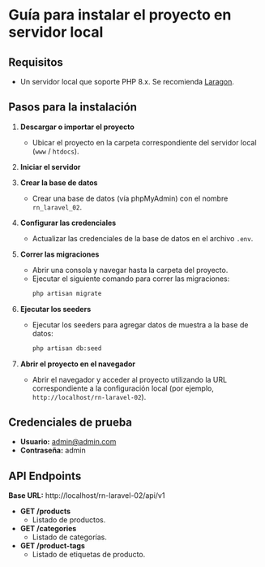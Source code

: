 # Guía para instalar el proyecto en servidor local

## Requisitos
- Un servidor local que soporte PHP 8.x. Se recomienda [Laragon](https://laragon.org/).

## Pasos para la instalación

1. **Descargar o importar el proyecto**
   - Ubicar el proyecto en la carpeta correspondiente del servidor local (`www` / `htdocs`).

2. **Iniciar el servidor**

3. **Crear la base de datos**
   - Crear una base de datos (vía phpMyAdmin) con el nombre `rn_laravel_02`.

4. **Configurar las credenciales**
   - Actualizar las credenciales de la base de datos en el archivo `.env`.

5. **Correr las migraciones**
   - Abrir una consola y navegar hasta la carpeta del proyecto.
   - Ejecutar el siguiente comando para correr las migraciones:
     ```bash
     php artisan migrate
     ```

6. **Ejecutar los seeders**
   - Ejecutar los seeders para agregar datos de muestra a la base de datos:
     ```bash
     php artisan db:seed
     ```

7. **Abrir el proyecto en el navegador**
   - Abrir el navegador y acceder al proyecto utilizando la URL correspondiente a la configuración local (por ejemplo, `http://localhost/rn-laravel-02`).

## Credenciales de prueba
- **Usuario:** admin@admin.com
- **Contraseña:** admin




## API Endpoints

**Base URL:** http://localhost/rn-laravel-02/api/v1


* **GET /products**
    * Listado de productos.
* **GET /categories**
    * Listado de categorías.
* **GET /product-tags**
    * Listado de etiquetas de producto.